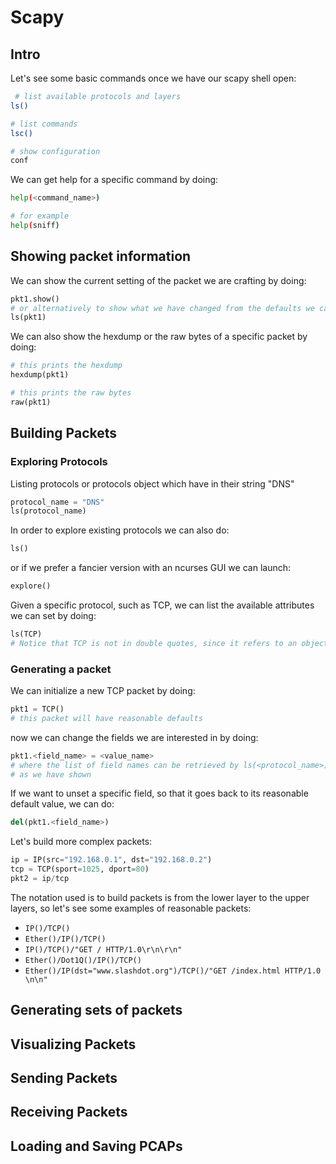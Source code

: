 # Scapy

## Intro

Let's see some basic commands once we have our scapy shell open: 
```sh
 # list available protocols and layers
ls()

# list commands
lsc()

# show configuration
conf
```

We can get help for a specific command by doing:
```sh
help(<command_name>)

# for example
help(sniff)
```



## Showing packet information

We can show the current setting of the packet we are crafting by doing:
```python
pkt1.show()
# or alternatively to show what we have changed from the defaults we can do:
ls(pkt1)
```
We can also show the hexdump or the raw bytes of a specific packet by doing:
```python
# this prints the hexdump
hexdump(pkt1) 

# this prints the raw bytes
raw(pkt1)
```

## Building Packets

### Exploring Protocols
Listing protocols or protocols object which have in their string "DNS"
```python
protocol_name = "DNS"
ls(protocol_name)
```

In order to explore existing protocols we can also do:
```python
ls()
```
or if we prefer a fancier version with an ncurses GUI we can launch:
```python
explore()
```

Given a specific protocol, such as TCP, we can list the available attributes we
can set by doing:
```python
ls(TCP)
# Notice that TCP is not in double quotes, since it refers to an object
```

### Generating a packet

We can initialize a new TCP packet by doing:
```python
pkt1 = TCP()
# this packet will have reasonable defaults
```
now we can change the fields we are interested in by doing:
```python
pkt1.<field_name> = <value_name>
# where the list of field names can be retrieved by ls(<protocol_name>)
# as we have shown
```

If we want to unset a specific field, so that it goes back to its reasonable
default value, we can do:
```python
del(pkt1.<field_name>)
```

Let's build more complex packets:
```python
ip = IP(src="192.168.0.1", dst="192.168.0.2")
tcp = TCP(sport=1025, dport=80)
pkt2 = ip/tcp
```

The notation used is to build packets is from the lower layer to the upper
layers, so let's see some examples of reasonable packets:
- `IP()/TCP()`
- `Ether()/IP()/TCP()`
- `IP()/TCP()/"GET / HTTP/1.0\r\n\r\n"`
- `Ether()/Dot1Q()/IP()/TCP()`
- `Ether()/IP(dst="www.slashdot.org")/TCP()/"GET /index.html HTTP/1.0 \n\n"`


## Generating sets of packets

## Visualizing Packets


## Sending Packets


## Receiving Packets


## Loading and Saving PCAPs


